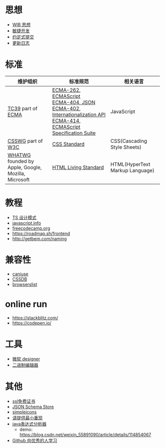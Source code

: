 # 思想
- [WIB 思想](https://dreamsongs.com/WorseIsBetter.html)
- [敏捷开发](http://agilemanifesto.org/iso/zhchs/manifesto.html)
- [约定式提交](https://www.conventionalcommits.org/zh-hans/v1.0.0/)
- [更新日志](https://keepachangelog.com/zh-CN/1.0.0/)

# 标准
| 维护组织 | 标准规范 | 相关语言 |
| ------- | ------- | -------- |
| [TC39](https://tc39.es/) part of [ECMA](https://ecma-international.org/) | [ECMA-262, ECMAScript](https://ecma-international.org/publications-and-standards/standards/ecma-262/)<br>[ECMA-404, JSON](https://www.ecma-international.org/publications-and-standards/standards/ecma-404/)<br>[ECMA-402, Internationalization API](https://tc39.es/ecma402/)<br>[ECMA-414, ECMAScript Specification Suite](https://www.ecma-international.org/publications-and-standards/standards/ecma-414/) | JavaScript |
| [CSSWG](https://csswg.org/) part of [W3C](https://www.w3.org/) | [CSS Standard](https://www.w3.org/Style/CSS/) | CSS(Cascading Style Sheets) |
| [WHATWG](https://whatwg.org/) founded by Apple, Google, Mozilla, Microsoft | [HTML Living Standard](https://html.spec.whatwg.org/multipage/) | HTML(HyperText Markup Language) |

# 教程
- [TS 设计模式](https://refactoringguru.cn/)
- [javascript.info](https://zh.javascript.info/)
- [freecodecamp.org](https://www.freecodecamp.org/)
- https://roadmap.sh/frontend
- http://getbem.com/naming

# 兼容性
- [caniuse](https://caniuse.com/)
- [CSSDB](https://cssdb.org/)
- [browserslist](https://browsersl.ist/)

# online run
- https://stackblitz.com/
- https://codepen.io/

# 工具
- [微软 designer](https://designer.microsoft.com/)
- [二进制编辑器](https://hexed.it/)

# 其他
- [ssl免费证书](https://letsencrypt.org/zh-cn/getting-started/)
- [JSON Schema Store](https://www.schemastore.org/json/)
- [simpleicons](https://simpleicons.org/)
- [请提供最小重现](https://antfu.me/posts/why-reproductions-are-required-zh)
- [java表达式分析器](http://www.singularsys.com/jep/doc/javadoc/com/singularsys/jep/Jep.html)
    - demo: https://blog.csdn.net/weixin_55891090/article/details/114854067
- [Github 向优秀的人学习](https://resources.github.com/learn/pathways/)
